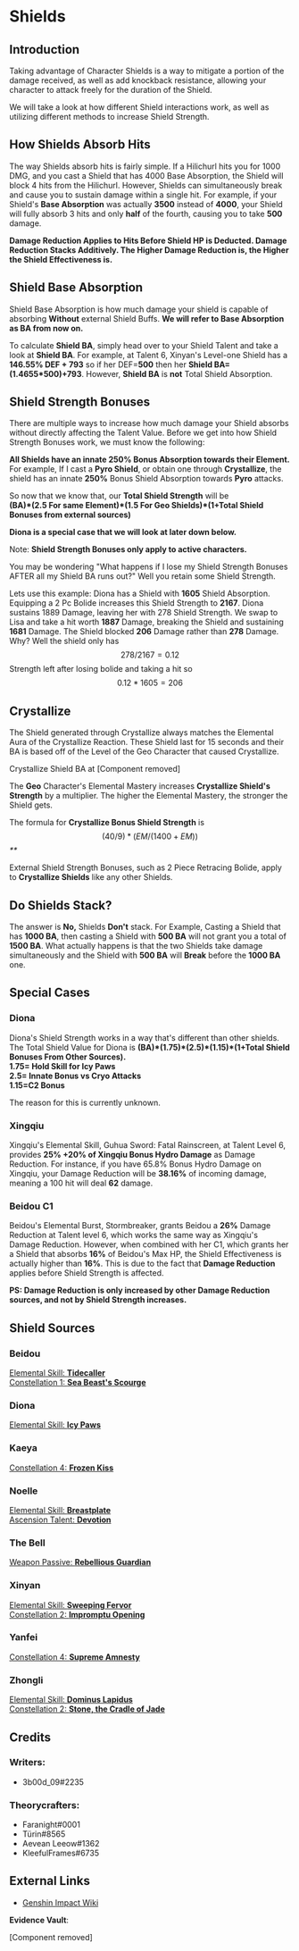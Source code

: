 # Shields

## Introduction

Taking advantage of Character Shields is a way to mitigate a portion of the damage received, as well as add knockback resistance, allowing your character to attack freely for the duration of the Shield.

We will take a look at how different Shield interactions work, as well as utilizing different methods to increase Shield Strength.

## How Shields Absorb Hits

The way Shields absorb hits is fairly simple. If a Hilichurl hits you for 1000 DMG, and you cast a Shield that has 4000 Base Absorption, the Shield will block 4 hits from the Hilichurl. However, Shields can simultaneously break and cause you to sustain damage within a single hit. For example, if your Shield's **Base Absorption** was actually **3500** instead of **4000**, your Shield will fully absorb 3 hits and only **half** of the fourth, causing you to take **500** damage.

**Damage Reduction Applies to Hits Before Shield HP is Deducted. Damage Reduction Stacks Additively. The Higher Damage Reduction is, the Higher the Shield Effectiveness is.**

## Shield Base Absorption

Shield Base Absorption is how much damage your shield is capable of absorbing **Without** external Shield Buffs. **We will refer to Base Absorption as BA from now on.**

To calculate **Shield BA**, simply head over to your Shield Talent and take a look at **Shield BA**. For example, at Talent 6, Xinyan's Level-one Shield has a **146.55% DEF + 793** so if her DEF=**500** then her **Shield BA=\(1.4655\*500\)+793**. However, **Shield BA** is **not** Total Shield Absorption.

## Shield Strength Bonuses

There are multiple ways to increase how much damage your Shield absorbs without directly affecting the Talent Value. Before we get into how Shield Strength Bonuses work, we must know the following:

**All Shields have an innate 250% Bonus Absorption towards their Element.** For example, If I cast a **Pyro Shield**, or obtain one through **Crystallize**, the shield has an innate **250%** Bonus Shield Absorption towards **Pyro** attacks.

So now that we know that, our **Total Shield Strength** will be  
**\(BA\)\*\(2.5 For same Element\)\*\(1.5 For Geo Shields\)\*\(1+Total Shield Bonuses from external sources\)**

**Diona is a special case that we will look at later down below.**

Note: **Shield Strength Bonuses only apply to active characters.**

You may be wondering "What happens if I lose my Shield Strength Bonuses AFTER all my Shield BA runs out?" Well you retain some Shield Strength.

Lets use this example: Diona has a Shield with **1605** Shield Absorption. Equipping a 2 Pc Bolide increases this Shield Strength to **2167**. Diona sustains 1889 Damage, leaving her with 278 Shield Strength. We swap to Lisa and take a hit worth **1887** Damage, breaking the Shield and sustaining **1681** Damage. The Shield blocked **206** Damage rather than **278** Damage. Why? Well the shield only has $$278/2167=0.12$$ Strength left after losing bolide and taking a hit so $$0.12*1605=206$$

## Crystallize

The Shield generated through Crystallize always matches the Elemental Aura of the Crystallize Reaction. These Shield last for 15 seconds and their BA is based off of the Level of the Geo Character that caused Crystallize.




Crystallize Shield BA at [Component removed]

The **Geo** Character's Elemental Mastery increases **Crystallize Shield's Strength** by a multiplier. The higher the Elemental Mastery, the stronger the Shield gets.

The formula for **Crystallize Bonus Shield Strength** is $$(40/9) * (EM/(1400+EM))$$ _\*\*_

External Shield Strength Bonuses, such as 2 Piece Retracing Bolide, apply to **Crystallize Shields** like any other Shields.

## Do Shields Stack?

The answer is **No,** Shields **Don't** stack. For Example, Casting a Shield that has **1000 BA**, then casting a Shield with **500 BA** will not grant you a total of **1500 BA**. What actually happens is that the two Shields take damage simultaneously and the Shield with **500 BA** will **Break** before the **1000 BA** one.

## Special Cases

### Diona

Diona's Shield Strength works in a way that's different than other shields. The Total Shield Value for Diona is **\(BA\)\*\(1.75\)\*\(2.5\)\*\(1.15\)\*\(1+Total Shield Bonuses From Other Sources\).  
1.75= Hold Skill for Icy Paws  
2.5= Innate Bonus vs Cryo Attacks  
1.15=C2 Bonus**

The reason for this is currently unknown.

### Xingqiu

Xingqiu's Elemental Skill, Guhua Sword: Fatal Rainscreen, at Talent Level 6, provides **25% +20% of Xingqiu Bonus Hydro Damage** as Damage Reduction. For instance, if you have 65.8% Bonus Hydro Damage on Xingqiu, your Damage Reduction will be **38.16%** of incoming damage, meaning a 100 hit will deal **62** damage.

### Beidou C1

Beidou's Elemental Burst, Stormbreaker, grants Beidou a **26%** Damage Reduction at Talent level 6, which works the same way as Xingqiu's Damage Reduction. However, when combined with her C1, which grants her a Shield that absorbs **16%** of Beidou's Max HP, the Shield Effectiveness is actually higher than **16%**. This is due to the fact that **Damage Reduction** applies before Shield Strength is affected.

**PS: Damage Reduction is only increased by other Damage Reduction sources, and not by Shield Strength increases.**

## Shield Sources

### Beidou

[Elemental Skill: **Tidecaller**](../../characters/electro/beidou.md#attacks)  
[Constellation 1: **Sea Beast's Scourge**](../../characters/electro/beidou.md#constellations)

### Diona

[Elemental Skill: **Icy Paws**](../../characters/cryo/diona.md#attacks)

### Kaeya

[Constellation 4: **Frozen Kiss**](../../characters/cryo/kaeya.md#constellations)

### Noelle

[Elemental Skill: **Breastplate**](../../characters/geo/noelle.md#attacks)  
[Ascension Talent: **Devotion**](../../characters/geo/noelle.md#ascension-passives)

### The Bell

[Weapon Passive: **Rebellious Guardian**](../../equipment/weapons/claymores.md#the-bell)

### Xinyan

[Elemental Skill: **Sweeping Fervor**](../../characters/pyro/xinyan.md#attacks)  
[Constellation 2: **Impromptu Opening**](../../characters/pyro/xinyan.md#constellations)

### Yanfei

[Constellation 4: **Supreme Amnesty**](../../characters/pyro/yanfei.md#constellations)

### Zhongli

[Elemental Skill: **Dominus Lapidus**](../../characters/geo/zhongli.md#attacks)  
[Constellation 2: **Stone, the Cradle of Jade**](../../characters/geo/zhongli.md#constellations)

## Credits

### Writers:

* 3b00d_09\#2235

### Theorycrafters:

* Faranight\#0001
* Türin\#8565
* Aevean Leeow\#1362
* KleefulFrames\#6735

## External Links

* [Genshin Impact Wiki](https://genshin-impact.fandom.com/wiki/Genshin_Impact_Wiki)

**Evidence Vault**:

[Component removed]